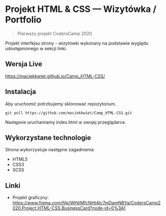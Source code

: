 # Projekt HTML & CSS — Wizytówka / Portfolio
> Pierwszy projekt CodersCamp 2020

Projekt interfejsu strony - wizytówki wykonany na podstawie wyglądu udostępnionego w sekcji linki.

## Wersja Live

https://maciekkwiet.github.io/Camp_HTML-CSS/

## Instalacja

Aby uruchomić potrzbujemy sklonować repozytorium.

```shell
git pull https://github.com/maciekkwiet/Camp_HTML-CSS.git
```
Następnie uruchamiamy index.html w swojej przeglądarce.

## Wykorzystane technologie

Strona wykorzystuje następne zagadnienia:
* HTML5
* CSS3
* SCSS

## Linki

- Projekt graficzny: https://www.figma.com/file/WHtiMfcNHt4tc7mDamNBYa/CodersCamp2020.Project.HTML-CSS.BusinessCard?node-id=0%3A1
